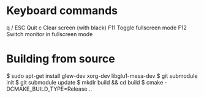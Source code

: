 
# Keyboard commands
  q / ESC     Quit
  c           Clear screen (with black)
  F11         Toggle fullscreen mode
  F12         Switch monitor in fullscreen mode


# Building from source

  $ sudo apt-get install glew-dev xorg-dev libglu1-mesa-dev
  $ git submodule init
  $ git submodule update
  $ mkdir build && cd build
  $ cmake -DCMAKE_BUILD_TYPE=Release ..


